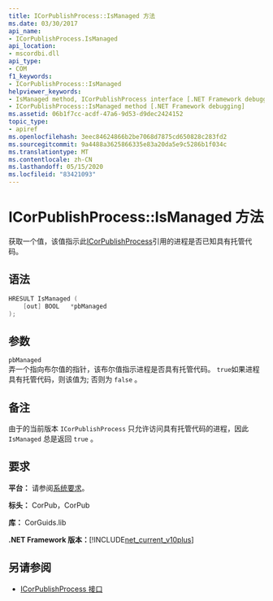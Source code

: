 ```yaml
---
title: ICorPublishProcess::IsManaged 方法
ms.date: 03/30/2017
api_name:
- ICorPublishProcess.IsManaged
api_location:
- mscordbi.dll
api_type:
- COM
f1_keywords:
- ICorPublishProcess::IsManaged
helpviewer_keywords:
- IsManaged method, ICorPublishProcess interface [.NET Framework debugging]
- ICorPublishProcess::IsManaged method [.NET Framework debugging]
ms.assetid: 06b1f7cc-acdf-47a6-9d53-d9dec2424152
topic_type:
- apiref
ms.openlocfilehash: 3eec84624866b2be7068d7875cd650828c283fd2
ms.sourcegitcommit: 9a4488a3625866335e83a20da5e9c5286b1f034c
ms.translationtype: MT
ms.contentlocale: zh-CN
ms.lasthandoff: 05/15/2020
ms.locfileid: "83421093"
---
```

# <a name="icorpublishprocessismanaged-method"></a>ICorPublishProcess::IsManaged 方法
获取一个值，该值指示此[ICorPublishProcess](icorpublishprocess-interface.md)引用的进程是否已知具有托管代码。  
  
## <a name="syntax"></a>语法  
  
```cpp  
HRESULT IsManaged (  
    [out] BOOL   *pbManaged  
);  
```  
  
## <a name="parameters"></a>参数  
 `pbManaged`  
 弄一个指向布尔值的指针，该布尔值指示进程是否具有托管代码。 `true`如果进程具有托管代码，则该值为; 否则为 `false` 。  
  
## <a name="remarks"></a>备注  
 由于的当前版本 `ICorPublishProcess` 只允许访问具有托管代码的进程，因此 `IsManaged` 总是返回 `true` 。  
  
## <a name="requirements"></a>要求  
 **平台：** 请参阅[系统要求](../../get-started/system-requirements.md)。  
  
 **标头：** CorPub，CorPub  
  
 **库：** CorGuids.lib  
  
 **.NET Framework 版本：**[!INCLUDE[net_current_v10plus](../../../../includes/net-current-v10plus-md.md)]  
  
## <a name="see-also"></a>另请参阅

- [ICorPublishProcess 接口](icorpublishprocess-interface.md)
